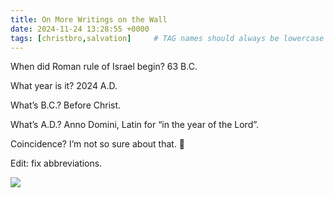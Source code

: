 ```yaml
---
title: On More Writings on the Wall
date: 2024-11-24 13:28:55 +0000
tags: [christbro,salvation]     # TAG names should always be lowercase
---
```


When did Roman rule of Israel begin? 63 B.C.

What year is it? 2024 A.D.

What’s B.C.? Before Christ.

What’s A.D.? Anno Domini, Latin for “in the year of the Lord”.

Coincidence? I’m not so sure about that. 🤔

Edit: fix abbreviations.

![](/8e53d4e0fe6a103315b1815a4321ef1e.jpeg)